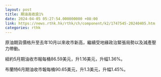 ```yaml
---
layout: post
title: 期油高收逾1%
date: 2024-04-05 05:27:54.000000000 +08:00
link: https://news.rthk.hk/rthk/ch/component/k2/1747545-20240405.htm
categories: rthk
---
```


原油期貨價格升至去年10月以來收市新高，繼續受地緣政治緊張局勢以及減產壓力帶動。

紐約5月期油收市報每桶86.59美元，升1.16美元，升幅1.36%。

布蘭特6月期油收市報每桶90.65美元，升1.3美元，升幅1.45%。
